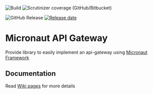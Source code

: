 ![Build](https://github.com/FrogDevelopment/micronaut-api-gateway/actions/workflows/build.yml/badge.svg)
![Scrutinizer coverage (GitHub/Bitbucket)](https://img.shields.io/scrutinizer/coverage/g/FrogDevelopment/micronaut-api-gateway)

![GitHub Release](https://img.shields.io/github/v/release/FrogDevelopment/micronaut-api-gateway)
[![Release date](https://img.shields.io/github/release-date/FrogDevelopment/micronaut-api-gateway)](https://packagist.org/packages/FrogDevelopment/micronaut-api-gateway)

# Micronaut API Gateway

Provide library to easily implement an api-gateway using [Micronaut Framework](https://micronaut.io/)

## Documentation

Read [Wiki pages](https://github.com/FrogDevelopment/micronaut-api-gateway/wiki) for more details
